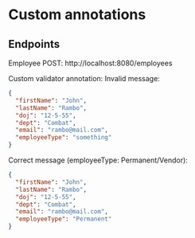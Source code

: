 # Custom annotations

## Endpoints
Employee POST: http://localhost:8080/employees

Custom validator annotation:
Invalid message:
```json
{
  "firstName": "John",
  "lastName": "Rambo",
  "doj": "12-5-55",
  "dept": "Combat",
  "email": "rambo@mail.com",
  "employeeType": "something"
}
```

Correct message (employeeType: Permanent/Vendor):
```json
{
  "firstName": "John",
  "lastName": "Rambo",
  "doj": "12-5-55",
  "dept": "Combat",
  "email": "rambo@mail.com",
  "employeeType": "Permanent"
}
```